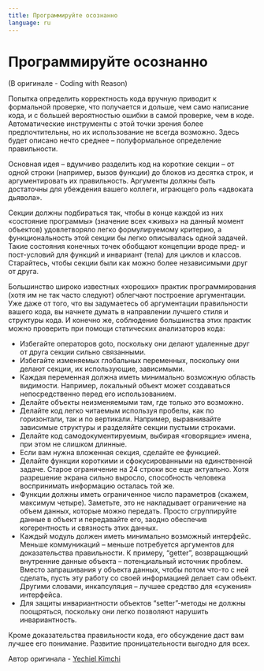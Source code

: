 ```yaml
---
title: Программируйте осознанно
language: ru
---
```


# Программируйте осознанно
(В оригинале - Coding with Reason)

Попытка определить корректность кода вручную приводит к формальной проверке, что получается и дольше, чем само написание кода, и с большей вероятностью ошибки в самой проверке, чем в коде. Автоматические инструменты с этой точки зрения более предпочтительны, но их использование не всегда возможно. Здесь будет описано нечто среднее – полуформальное определение правильности.

Основная идея – вдумчиво разделить код на короткие секции – от одной строки (например, вызов функции) до блоков из десятка строк, и аргументировать их правильность. Аргументы должны быть достаточны для убеждения вашего коллеги, играющего роль «адвоката дьявола».

Секции должны подбираться так, чтобы в конце каждой из них «состояние программы» (значение всех «живых» на данный момент объектов) удовлетворяло легко формулируемому критерию, а функциональность этой секции бы легко описывалась одной задачей. Такие состояния конечных точек обобщают концепции вроде пред- и пост-условий для функций и инвариант (тела) для циклов и классов. Старайтесь, чтобы секции были как можно более независимыми друг от друга.

Большинство широко известных «хороших» практик программирования (хотя им не так часто следуют) облегчают построение аргументации. Уже даже от того, что вы задумаетесь об аргументации правильности вашего кода, вы начнете думать в направлении лучшего стиля и структуры кода. И конечно же, соблюдение большинства этих практик можно проверить при помощи статических анализаторов кода:

- Избегайте операторов goto, поскольку они делают удаленные друг от друга секции сильно связанными.
- Избегайте изменяемых глобальных переменных, поскольку они делают секции, их использующие, зависимыми.
- Каждая переменная должна иметь минимально возможную область видимости. Например, локальный объект может создаваться непосредственно перед его использованием.
- Делайте объекты неизменяемыми там, где только это возможно.
- Делайте код легко читаемым используя пробелы, как по горизонтали, так и по вертикали. Например, выравнивайте зависимые структуры и разделяйте секции пустыми строками.
- Делайте код самодокументируемым, выбирая «говорящие» имена, при этом не слишком длинные.
- Если вам нужна вложенная секция, сделайте ее функцией.
- Делайте функции короткими и сфокусированными на единственной задаче. Старое ограничение на 24 строки все еще актуально. Хотя разрешение экрана сильно выросло, способность человека воспринимать информацию осталась той же.
- Функции должны иметь ограниченное число параметров (скажем, максимум четыре). Заметьте, это не накладывает ограничение на объем данных, которые можно передать. Просто сгруппируйте данные в объект и передавайте его, заодно обеспечив когерентность и связность этих данных.
- Каждый модуль должен иметь минимально возможный интерфейс. Меньше коммуникаций – меньше потребуется аргументов для доказательства правильности. К примеру, “getter”, возвращающий внутренние данные объекта – потенциальный источник проблем. Вместо запрашивания у объекта данных, чтобы потом что-то с ней сделать, пусть эту работу со своей информацией делает сам объект. Другими словами, инкапсуляция – лучшее средство для «сужения» интерфейса.
- Для защиты инвариантности объектов “setter”-методы не должны поощряться, поскольку они легко позволяют нарушить инвариантность.

Кроме доказательства правильности кода, его обсуждение даст вам лучшее его понимание. Развитие проницательности выгодно для всех.

Автор оригинала - [Yechiel Kimchi](http://programmer.97things.oreilly.com/wiki/index.php/Yechiel_Kimchi)
